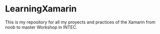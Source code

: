 # LearningXamarin
This is my repository for all my proyects and practices of the Xamarin from noob to master Workshop in INTEC.
